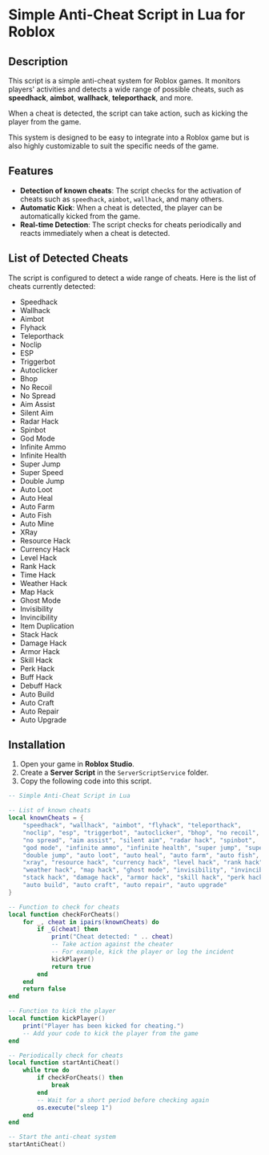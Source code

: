 # Simple Anti-Cheat Script in Lua for Roblox

## Description

This script is a simple anti-cheat system for Roblox games. It monitors players' activities and detects a wide range of possible cheats, such as **speedhack**, **aimbot**, **wallhack**, **teleporthack**, and more.

When a cheat is detected, the script can take action, such as kicking the player from the game.

This system is designed to be easy to integrate into a Roblox game but is also highly customizable to suit the specific needs of the game.

## Features

- **Detection of known cheats**: The script checks for the activation of cheats such as `speedhack`, `aimbot`, `wallhack`, and many others.
- **Automatic Kick**: When a cheat is detected, the player can be automatically kicked from the game.
- **Real-time Detection**: The script checks for cheats periodically and reacts immediately when a cheat is detected.

## List of Detected Cheats

The script is configured to detect a wide range of cheats. Here is the list of cheats currently detected:

- Speedhack
- Wallhack
- Aimbot
- Flyhack
- Teleporthack
- Noclip
- ESP
- Triggerbot
- Autoclicker
- Bhop
- No Recoil
- No Spread
- Aim Assist
- Silent Aim
- Radar Hack
- Spinbot
- God Mode
- Infinite Ammo
- Infinite Health
- Super Jump
- Super Speed
- Double Jump
- Auto Loot
- Auto Heal
- Auto Farm
- Auto Fish
- Auto Mine
- XRay
- Resource Hack
- Currency Hack
- Level Hack
- Rank Hack
- Time Hack
- Weather Hack
- Map Hack
- Ghost Mode
- Invisibility
- Invincibility
- Item Duplication
- Stack Hack
- Damage Hack
- Armor Hack
- Skill Hack
- Perk Hack
- Buff Hack
- Debuff Hack
- Auto Build
- Auto Craft
- Auto Repair
- Auto Upgrade

## Installation

1. Open your game in **Roblox Studio**.
2. Create a **Server Script** in the `ServerScriptService` folder.
3. Copy the following code into this script.

```lua
-- Simple Anti-Cheat Script in Lua

-- List of known cheats
local knownCheats = {
    "speedhack", "wallhack", "aimbot", "flyhack", "teleporthack",
    "noclip", "esp", "triggerbot", "autoclicker", "bhop", "no recoil",
    "no spread", "aim assist", "silent aim", "radar hack", "spinbot",
    "god mode", "infinite ammo", "infinite health", "super jump", "super speed",
    "double jump", "auto loot", "auto heal", "auto farm", "auto fish", "auto mine",
    "xray", "resource hack", "currency hack", "level hack", "rank hack", "time hack",
    "weather hack", "map hack", "ghost mode", "invisibility", "invincibility", "item duplication",
    "stack hack", "damage hack", "armor hack", "skill hack", "perk hack", "buff hack", "debuff hack",
    "auto build", "auto craft", "auto repair", "auto upgrade"
}

-- Function to check for cheats
local function checkForCheats()
    for _, cheat in ipairs(knownCheats) do
        if _G[cheat] then
            print("Cheat detected: " .. cheat)
            -- Take action against the cheater
            -- For example, kick the player or log the incident
            kickPlayer()
            return true
        end
    end
    return false
end

-- Function to kick the player
local function kickPlayer()
    print("Player has been kicked for cheating.")
    -- Add your code to kick the player from the game
end

-- Periodically check for cheats
local function startAntiCheat()
    while true do
        if checkForCheats() then
            break
        end
        -- Wait for a short period before checking again
        os.execute("sleep 1")
    end
end

-- Start the anti-cheat system
startAntiCheat()
